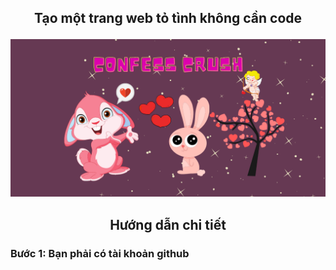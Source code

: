 ## <p align="center"> Tạo một trang web tỏ tình không cần code </p>
<p align="center"> <img src="/imagesGithub/github.png" alt="support" /> </p>

## <p align="center"> Hướng dẫn chi tiết </p>

### Bước 1: Bạn phải có tài khoản github
